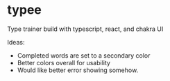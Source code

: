 # typee
Type trainer build with typescript, react, and chakra UI


Ideas:
- Completed words are set to a secondary color
- Better colors overall for usability
- Would like better error showing somehow.
